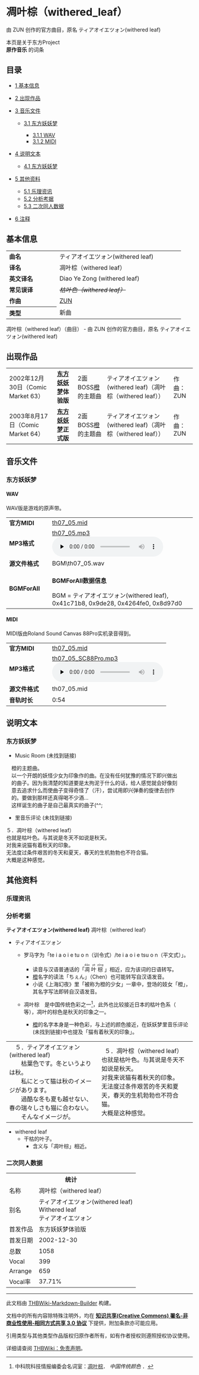 # 凋叶棕（withered_leaf）

<!-- source html: G:\repos\THBWiki-Markdown-Builder\THBWikiMarkdown\Temp\main\c\cd\ns0%3A%E5%87%8B%E5%8F%B6%E6%A3%95%EF%BC%88withered_leaf%EF%BC%89.html -->

由 ZUN 创作的官方曲目，原名 ティアオイエツォン(withered leaf)

本页是关于东方Project  
 **原作音乐** 的词条

## 目录

- [1 基本信息](#基本信息)
- [2 出现作品](#出现作品)
- [3 音乐文件](#音乐文件)

  - [3.1 东方妖妖梦](#东方妖妖梦)

    - [3.1.1 WAV](#WAV)
    - [3.1.2 MIDI](#MIDI)






- [4 说明文本](#说明文本)

  - [4.1 东方妖妖梦](#东方妖妖梦_2)



- [5 其他资料](#其他资料)

  - [5.1 乐理资讯](#乐理资讯)
  - [5.2 分析考据](#分析考据)
  - [5.3 二次同人数据](#二次同人数据)



- [6 注释](#注释)





## 基本信息

<table><tbody><tr><td style="width:120px"><b>曲名</b></td><td style="width:320px">ティアオイエツォン(withered leaf)</td></tr><tr><td><b>译名</b></td><td>凋叶棕（withered leaf）</td></tr><tr><td><b>英文译名</b></td><td>Diao Ye Zong (withered leaf)</td></tr><tr><td><b>常见误译</b></td><td><s><i>枯叶色（withered leaf）</i></s></td></tr><tr><td><b>作曲</b></td><td><a href="./ZUN.md" title="ZUN">ZUN</a></td></tr><tr><th style="text-align: left;"><b>类型</b></th><td>新曲</td></tr></tbody></table>

凋叶棕（withered leaf）（曲目） - 由 ZUN 创作的官方曲目，原名 ティアオイエツォン(withered leaf)

## 出现作品

<table>
<tbody><tr><td>2002年12月30日（Comic Market 63）</td><td><b><a href="./东方妖妖梦.md" title="东方妖妖梦">东方妖妖梦</a>体验版</b></td><td>2面BOSS<a href="./橙.md" title="橙">橙</a>的主题曲</td><td style="padding-left:5px;">ティアオイエツォン(withered leaf)（凋叶棕（withered leaf））</td><td style="padding-left:10px;">作曲：ZUN</td></tr>
<tr><td>2003年8月17日（Comic Market 64）</td><td><b><a href="./东方妖妖梦.md" title="东方妖妖梦">东方妖妖梦</a>正式版</b></td><td>2面BOSS<a href="./橙.md" title="橙">橙</a>的主题曲</td><td style="padding-left:5px;">ティアオイエツォン(withered leaf)（凋叶棕（withered leaf））</td><td style="padding-left:10px;">作曲：ZUN</td></tr>
</tbody></table>



## 音乐文件

### 东方妖妖梦

#### WAV
  
WAV版是游戏的原声带。
  


<table><tbody><tr class="mw-empty-elt"></tr><tr><td width="100"><b>官方MIDI</b></td><td><a href="./文件-th07_05.mid.md" title="文件:th07 05.mid">th07_05.mid</a></td></tr><tr><td><b>MP3格式</b></td><td><a href="./文件-th07_05.mp3.md" title="文件:th07 05.mp3">th07_05.mp3</a><br><audio src="https://upload.thwiki.cc/0/04/th07_05.mp3" loop="" controls="" preload="none"></audio></td></tr><tr><td><b>源文件格式</b></td><td>BGM\th07_05.wav</td></tr><tr><td><b>BGMForAll</b></td><td><div class="mw-collapsible mw-collapsed">
<p><b>BGMForAll数据信息</b>
</p>
<div class="mw-collapsible-content">BGM = ティアオイエツォン(withered leaf), 0x41c71b8, 0x9de28, 0x4264fe0, 0x8d97d0</div>
</div>
</td></tr></tbody></table>



#### MIDI
  
MIDI版由Roland Sound Canvas 88Pro实机录音得到。
  


<table><tbody><tr class="mw-empty-elt"></tr><tr><td width="100"><b>官方MIDI</b></td><td><a href="./文件-th07_05.mid.md" title="文件:th07 05.mid">th07_05.mid</a></td></tr><tr><td><b>MP3格式</b></td><td><a href="./文件-th07_05_SC88Pro.mp3.md" title="文件:th07 05 SC88Pro.mp3">th07_05_SC88Pro.mp3</a><br><audio src="https://upload.thwiki.cc/0/05/th07_05_SC88Pro.mp3" loop="" controls="" preload="none"></audio></td></tr><tr><td><b>源文件格式</b></td><td>th07_05.mid</td></tr><tr><td><b>音轨时长</b></td><td>0:54</td></tr></tbody></table>



## 说明文本

### 东方妖妖梦
- Music Room (未找到链接)

　橙的主题曲。  
　以一个开朗的妖怪少女为印象作的曲。在没有任何犹豫的情况下即兴做出  
　的曲子。因为我清楚的知道要是太拘泥于什么的话，给人感觉就会好像刻  
　意去追求什么而使曲子变得奇怪了（汗），尝试用即兴弹奏的旋律去创作  
　的。要做到那样还真得喝不少酒…  
　这样诞生的曲子是自己最真实的曲子(^^;
- 里音乐评论 (未找到链接)

５．凋叶棕（withered leaf）  
    也就是枯叶色。与其说是冬天不如说是秋天。  
    对我来说猫有着秋天的印象。  
    无法度过条件艰苦的冬天和夏天，春天的生机勃勃也不符合猫。  
    大概是这种感觉。

## 其他资料

### 乐理资讯

### 分析考据
  
 **ティアオイエツォン(withered leaf)**  凋叶棕（withered leaf）
  

- ティアオイエツォン
  - 罗马字为「te i a o i e tu o n（训令式）/te i a o i e tsu o n（平文式）」。
    - 读音与汉语普通话的「<ruby><rb>凋</rb><rp> (</rp><rt>diāo</rt><rp>) </rp></ruby>
<ruby><rb>叶</rb><rp> (</rp><rt>yè</rt><rp>) </rp></ruby>
<ruby><rb>棕</rb><rp> (</rp><rt>zōng</rt><rp>) </rp></ruby>
」相近，应为该词的日语转写。
    - [橙](./橙.md)名字的读法「ちぇん」（Chen）也可能转写自汉语发音。
    - 小说《上海幻夜》里「被称为橙的少女」一章中，登场的妓女「橙」，其名字写法即转自汉语发音。

  - 凋叶棕　是中国传统色彩之一[^cite_note-1]，此外也比较接近日本的枯叶色系（　等），凋叶的棕色是秋天的印象之一。
    - [橙](./橙.md)的名字本身是一种色彩，与上述的颜色接近，在妖妖梦里音乐评论 (未找到链接)中也提及「猫有着秋天的印象」。




<table><tbody><tr class="tt-content" id="里音乐评论-6" data-pos="&#91;&quot;\u91cc\u97f3\u4e50\u8bc4\u8bba&quot;,6&#93;"><td class="tt-ja" lang="ja"><div class="poem">　５．ティアオイエツォン(withered leaf)<br>　　枯葉色です。冬というよりは秋。<br>　　私にとって猫は秋のイメージがあります。<br>　　過酷な冬も夏も越せない、春の瑞々しさも猫に合わない。<br>　　そんなイメージが。</div></td><td class="tt-zh" lang="zh"><div class="poem">&#160;&#160;５．凋叶棕（withered leaf）<br>    也就是枯叶色。与其说是冬天不如说是秋天。<br>    对我来说猫有着秋天的印象。<br>    无法度过条件艰苦的冬天和夏天，春天的生机勃勃也不符合猫。<br>    大概是这种感觉。</div></td></tr></tbody></table>


- withered leaf
  - 干枯的叶子。
    - 含义与「凋叶棕」相近。




### 二次同人数据

<table><tbody><tr><th colspan="2">统计</th></tr>
<tr><td>名称</td><td>凋叶棕（withered leaf）</td></tr>
<tr><td>别名</td><td>ティアオイエツォン(withered leaf)<br>Withered leaf<br>ティアオイエツォン</td></tr>
<tr><td>首发作品</td><td>东方妖妖梦体验版</td></tr>
<tr><td>首发日期</td><td>2002-12-30</td></tr>
<tr><td>总数</td><td>1058</td></tr>
<tr><td>Vocal</td><td>399</td></tr>
<tr><td>Arrange</td><td>659</td></tr>
<tr><td>Vocal率</td><td>37.71%</td></tr>
</tbody></table>





[^cite_note-1]: 中科院科技情报编委会名词室：[凋叶棕](http://zhongguose.com/#diaoyezong)． *中国传统颜色* ．






---

此文档由 [THBWiki-Markdown-Builder](https://github.com/Delsin-Yu/THBWiki-Markdown-Builder) 构建。

文档中的所有内容除特殊注明外，均在 [**知识共享(Creative Commons) 署名-非商业性使用-相同方式共享 3.0 协议**](https://creativecommons.org/licenses/by-sa/3.0/deed.zh-hans) 下提供，附加条款亦可能应用。

引用类型与其他类型作品版权归原作者所有，如有作者授权则遵照授权协议使用。

详细请查阅 [THBWiki：免责声明](https://thbwiki.cc/THBWiki:%E5%85%8D%E8%B4%A3%E5%A3%B0%E6%98%8E)。

